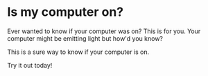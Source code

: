# Is my computer on?

Ever wanted to know if your computer was on? This is for you.
Your computer might be emitting light but how'd you know?

This is a sure way to know if your computer is on.

Try it out today!
